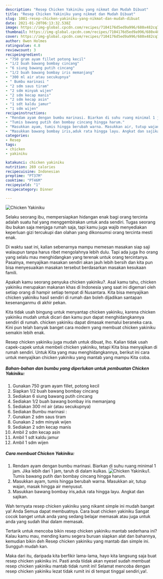 ```yaml
---
description: "Resep Chicken Yakiniku yang nikmat dan Mudah Dibuat"
title: "Resep Chicken Yakiniku yang nikmat dan Mudah Dibuat"
slug: 1081-resep-chicken-yakiniku-yang-nikmat-dan-mudah-dibuat
date: 2021-01-20T06:13:32.538Z
image: https://img-global.cpcdn.com/recipes/7104176d5ed9a996/680x482cq70/chicken-yakiniku-foto-resep-utama.jpg
thumbnail: https://img-global.cpcdn.com/recipes/7104176d5ed9a996/680x482cq70/chicken-yakiniku-foto-resep-utama.jpg
cover: https://img-global.cpcdn.com/recipes/7104176d5ed9a996/680x482cq70/chicken-yakiniku-foto-resep-utama.jpg
author: Owen Holmes
ratingvalue: 4.8
reviewcount: 3
recipeingredient:
- "750 gram ayam fillet potong kecil"
- "1/2 buah bawang bombay cincang"
- "6 siung bawang putih cincang"
- "1/2 buah bawang bombay iris memanjang"
- "300 ml air atau secukupnya"
- " Bumbu marinasi "
- "2 sdm saus tiram"
- "2 sdm minyak wijen"
- "2 sdm kecap manis"
- "2 sdm kecap asin"
- "1 sdt kaldu jamur"
- "1 sdm wijen"
recipeinstructions:
- "Rendam ayam dengan bumbu marinasi. Biarkan di suhu ruang minimal 1 jam. Jika lebih dari 1 jam, taruh di dalam kulkas."
- "Tumis bawang putih dan bombay cincang hingga harum."
- "Masukkan ayam, tumis hingga berubah warna. Masukkan air, tutup wajan, masak hingga air menyusut."
- "Masukkan bawang bombay iris,aduk rata hingga layu. Angkat dan sajikan."
categories:
- Resep
tags:
- chicken
- yakiniku

katakunci: chicken yakiniku 
nutrition: 269 calories
recipecuisine: Indonesian
preptime: "PT37M"
cooktime: "PT46M"
recipeyield: "1"
recipecategory: Dinner

---
```



![Chicken Yakiniku](https://img-global.cpcdn.com/recipes/7104176d5ed9a996/680x482cq70/chicken-yakiniku-foto-resep-utama.jpg)

Selaku seorang ibu, mempersiapkan hidangan enak bagi orang tercinta adalah suatu hal yang menggembirakan untuk anda sendiri. Tugas seorang ibu bukan saja menjaga rumah saja, tapi kamu juga wajib menyediakan keperluan gizi tercukupi dan olahan yang dikonsumsi orang tercinta mesti enak.

Di waktu  saat ini, kalian sebenarnya mampu memesan masakan siap saji walaupun tanpa harus ribet mengolahnya lebih dulu. Tapi ada juga lho orang yang selalu mau menghidangkan yang terenak untuk orang tercintanya. Pasalnya, menyajikan masakan sendiri akan jauh lebih bersih dan kita pun bisa menyesuaikan masakan tersebut berdasarkan masakan kesukaan famili. 



Apakah kamu seorang penyuka chicken yakiniku?. Asal kamu tahu, chicken yakiniku merupakan makanan khas di Indonesia yang saat ini digemari oleh setiap orang di hampir setiap tempat di Nusantara. Kita bisa menyajikan chicken yakiniku hasil sendiri di rumah dan boleh dijadikan santapan kesenanganmu di akhir pekan.

Kita tidak usah bingung untuk menyantap chicken yakiniku, karena chicken yakiniku mudah untuk dicari dan kamu pun dapat menghidangkannya sendiri di rumah. chicken yakiniku dapat dimasak memalui beraneka cara. Kini pun telah banyak banget cara modern yang membuat chicken yakiniku semakin lebih enak.

Resep chicken yakiniku juga mudah untuk dibuat, lho. Kalian tidak usah capek-capek untuk membeli chicken yakiniku, tetapi Kita bisa menyajikan di rumah sendiri. Untuk Kita yang mau menghidangkannya, berikut ini cara untuk menyajikan chicken yakiniku yang mantab yang mampu Kita coba.

<!--inarticleads1-->

##### Bahan-bahan dan bumbu yang diperlukan untuk pembuatan Chicken Yakiniku:

1. Gunakan 750 gram ayam fillet, potong kecil
1. Siapkan 1/2 buah bawang bombay cincang
1. Sediakan 6 siung bawang putih cincang
1. Sediakan 1/2 buah bawang bombay iris memanjang
1. Sediakan 300 ml air (atau secukupnya)
1. Sediakan  Bumbu marinasi :
1. Gunakan 2 sdm saus tiram
1. Gunakan 2 sdm minyak wijen
1. Sediakan 2 sdm kecap manis
1. Ambil 2 sdm kecap asin
1. Ambil 1 sdt kaldu jamur
1. Ambil 1 sdm wijen




<!--inarticleads2-->

##### Cara membuat Chicken Yakiniku:

1. Rendam ayam dengan bumbu marinasi. Biarkan di suhu ruang minimal 1 jam. Jika lebih dari 1 jam, taruh di dalam kulkas.
<img src="https://img-global.cpcdn.com/steps/22af254ebe907daf/160x128cq70/chicken-yakiniku-langkah-memasak-1-foto.jpg" alt="Chicken Yakiniku">1. Tumis bawang putih dan bombay cincang hingga harum.
1. Masukkan ayam, tumis hingga berubah warna. Masukkan air, tutup wajan, masak hingga air menyusut.
1. Masukkan bawang bombay iris,aduk rata hingga layu. Angkat dan sajikan.




Wah ternyata resep chicken yakiniku yang nikamt simple ini mudah banget ya! Anda Semua dapat membuatnya. Cara buat chicken yakiniku Sangat cocok banget untuk anda yang sedang belajar memasak atau juga untuk anda yang sudah lihai dalam memasak.

Tertarik untuk mencoba bikin resep chicken yakiniku mantab sederhana ini? Kalau kamu mau, mending kamu segera buruan siapkan alat dan bahannya, kemudian bikin deh Resep chicken yakiniku yang mantab dan simple ini. Sungguh mudah kan. 

Maka dari itu, daripada kita berfikir lama-lama, hayo kita langsung saja buat resep chicken yakiniku ini. Pasti anda tiidak akan nyesel sudah membuat resep chicken yakiniku mantab tidak rumit ini! Selamat mencoba dengan resep chicken yakiniku lezat tidak rumit ini di tempat tinggal sendiri,ya!.

